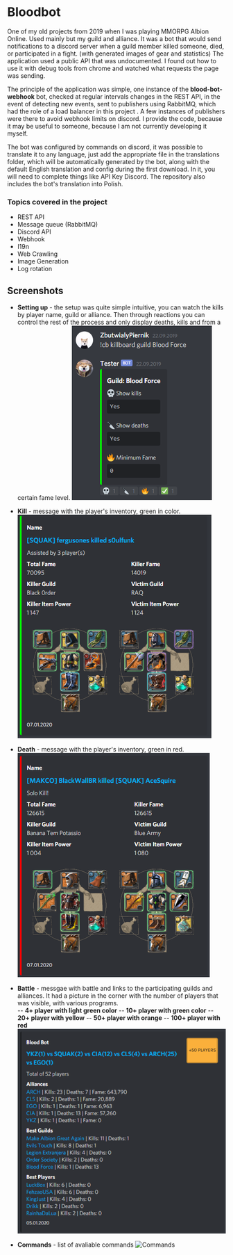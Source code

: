 # Bloodbot

One of my old projects from 2019 when I was playing MMORPG Albion Online. Used mainly but my guild and alliance. It was a bot that would send notifications to a discord server when a guild member killed someone, died, or participated in a fight. (with generated images of gear and statistics) The application used a public API that was undocumented. I found out how to use it with debug tools from chrome and watched what requests the page was sending.

The principle of the application was simple, one instance of the **blood-bot-webhook** bot, checked at regular intervals changes in the REST API, in the event of detecting new events, sent to publishers using RabbitMQ, which had the role of a load balancer in this project . A few instances of publishers were there to avoid webhook limits on discord. I provide the code, because it may be useful to someone, because I am not currently developing it myself.

The bot was configured by commands on discord, it was possible to translate it to any language, just add the appropriate file in the translations folder, which will be automatically generated by the bot, along with the default English translation and config during the first download. In it, you will need to complete things like API Key Discord. The repository also includes the bot's translation into Polish.


### Topics covered in the project

  - REST API
  - Message queue (RabbitMQ)
  - Discord API
  - Webhook
  - I19n
  - Web Crawling
  - Image Generation
  - Log rotation

## Screenshots

- **Setting up** - the setup was quite simple intuitive, you can watch the kills by player name, guild or alliance. Then through reactions you can control the rest of the process and only display deaths, kills and from a certain fame level.
![Setting up](/screenshots/setting_up.png)

- **Kill** - message with the player's inventory, green in color.
![Kill](/screenshots/kill.png)

- **Death** - message with the player's inventory, green in red.
![Death](/screenshots/death.png)

- **Battle** - messgae with battle and links to the participating guilds and alliances. It had a picture in the corner with the number of players that was visible, with various programs.  
-- **4+ player with light green color**
-- **10+ player with green color**
-- **20+ player with yellow**
-- **50+ player with orange**
-- **100+ player with red**
![Battle](/screenshots/battle.png)

- **Commands** - list of avaliable commands
![Commands](/screenshots/commands.png)
